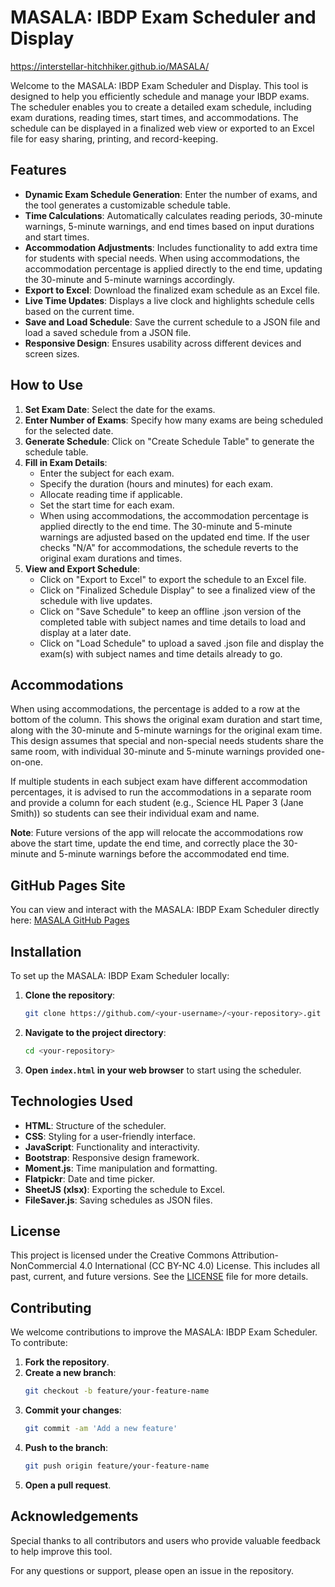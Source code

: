 # MASALA: IBDP Exam Scheduler and Display 

https://interstellar-hitchhiker.github.io/MASALA/

Welcome to the MASALA: IBDP Exam Scheduler and Display. This tool is designed to help you efficiently schedule and manage your IBDP exams. The scheduler enables you to create a detailed exam schedule, including exam durations, reading times, start times, and accommodations. The schedule can be displayed in a finalized web view or exported to an Excel file for easy sharing, printing, and record-keeping.

## Features

- **Dynamic Exam Schedule Generation**: Enter the number of exams, and the tool generates a customizable schedule table.
- **Time Calculations**: Automatically calculates reading periods, 30-minute warnings, 5-minute warnings, and end times based on input durations and start times.
- **Accommodation Adjustments**: Includes functionality to add extra time for students with special needs. When using accommodations, the accommodation percentage is applied directly to the end time, updating the 30-minute and 5-minute warnings accordingly.
- **Export to Excel**: Download the finalized exam schedule as an Excel file.
- **Live Time Updates**: Displays a live clock and highlights schedule cells based on the current time.
- **Save and Load Schedule**: Save the current schedule to a JSON file and load a saved schedule from a JSON file.
- **Responsive Design**: Ensures usability across different devices and screen sizes.

## How to Use

1. **Set Exam Date**: Select the date for the exams.
2. **Enter Number of Exams**: Specify how many exams are being scheduled for the selected date.
3. **Generate Schedule**: Click on "Create Schedule Table" to generate the schedule table.
4. **Fill in Exam Details**:
   - Enter the subject for each exam.
   - Specify the duration (hours and minutes) for each exam.
   - Allocate reading time if applicable.
   - Set the start time for each exam.
   - When using accommodations, the accommodation percentage is applied directly to the end time. The 30-minute and 5-minute warnings are adjusted based on the updated end time. If the user checks "N/A" for accommodations, the schedule reverts to the original exam durations and times.
5. **View and Export Schedule**:
   - Click on "Export to Excel" to export the schedule to an Excel file.
   - Click on "Finalized Schedule Display" to see a finalized view of the schedule with live updates.
   - Click on "Save Schedule" to keep an offline .json version of the completed table with subject names and time details to load and display at a later date.
   - Click on "Load Schedule" to upload a saved .json file and display the exam(s) with subject names and time details already to go.

## Accommodations

When using accommodations, the percentage is added to a row at the bottom of the column. This shows the original exam duration and start time, along with the 30-minute and 5-minute warnings for the original exam time. This design assumes that special and non-special needs students share the same room, with individual 30-minute and 5-minute warnings provided one-on-one.

If multiple students in each subject exam have different accommodation percentages, it is advised to run the accommodations in a separate room and provide a column for each student (e.g., Science HL Paper 3 (Jane Smith)) so students can see their individual exam and name.

**Note**: Future versions of the app will relocate the accommodations row above the start time, update the end time, and correctly place the 30-minute and 5-minute warnings before the accommodated end time.

## GitHub Pages Site

You can view and interact with the MASALA: IBDP Exam Scheduler directly here: [MASALA GitHub Pages](https://interstellar-hitchhiker.github.io/MASALA/)

## Installation

To set up the MASALA: IBDP Exam Scheduler locally:

1. **Clone the repository**:
   ```sh
   git clone https://github.com/<your-username>/<your-repository>.git
   ```

2. **Navigate to the project directory**:
   ```sh
   cd <your-repository>
   ```

3. **Open `index.html` in your web browser** to start using the scheduler.

## Technologies Used

- **HTML**: Structure of the scheduler.
- **CSS**: Styling for a user-friendly interface.
- **JavaScript**: Functionality and interactivity.
- **Bootstrap**: Responsive design framework.
- **Moment.js**: Time manipulation and formatting.
- **Flatpickr**: Date and time picker.
- **SheetJS (xlsx)**: Exporting the schedule to Excel.
- **FileSaver.js**: Saving schedules as JSON files.

## License

This project is licensed under the Creative Commons Attribution-NonCommercial 4.0 International (CC BY-NC 4.0) License. This includes all past, current, and future versions. See the [LICENSE](LICENSE.md) file for more details.

## Contributing

We welcome contributions to improve the MASALA: IBDP Exam Scheduler. To contribute:

1. **Fork the repository**.
2. **Create a new branch**:
   ```sh
   git checkout -b feature/your-feature-name
   ```
3. **Commit your changes**:
   ```sh
   git commit -am 'Add a new feature'
   ```
4. **Push to the branch**:
   ```sh
   git push origin feature/your-feature-name
   ```
5. **Open a pull request**.

## Acknowledgements

Special thanks to all contributors and users who provide valuable feedback to help improve this tool.

For any questions or support, please open an issue in the repository.
